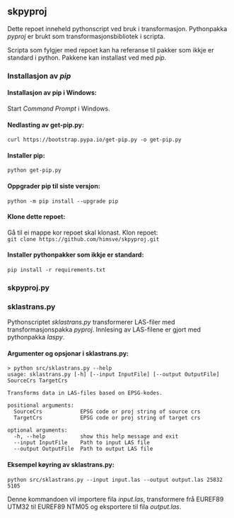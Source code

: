 ## skpyproj

Dette repoet inneheld pythonscript ved bruk i transformasjon. Pythonpakka *pyproj* er brukt som transformasjonsbibliotek i scripta.

Scripta som fylgjer med repoet kan ha referanse til pakker som ikkje er standard i python. Pakkene kan installast ved med *pip*.

### Installasjon av *pip*

#### Installasjon av pip i Windows:
Start *Command Prompt* i Windows.

#### Nedlasting av get-pip.py:
``curl https://bootstrap.pypa.io/get-pip.py -o get-pip.py``

#### Installer pip:
``python get-pip.py``

#### Oppgrader pip til siste versjon:
``python -m pip install --upgrade pip``

#### Klone dette repoet:

Gå til ei mappe kor repoet skal klonast. Klon repoet:		
``git clone https://github.com/himsve/skpyproj.git``

#### Installer pythonpakker som ikkje er standard:

``pip install -r requirements.txt``

### skpyproj.py

### sklastrans.py

Pythonscriptet *sklastrans.py* transformerer LAS-filer med transformasjonspakka *pyproj*. Innlesing av LAS-filene er gjort med pythonpakka *laspy*.

#### Argumenter og opsjonar i sklastrans.py:

```
> python src/sklastrans.py --help
usage: sklastrans.py [-h] [--input InputFile] [--output OutputFile] SourceCrs TargetCrs

Transforms data in LAS-files based on EPSG-kodes.

positional arguments:
  SourceCrs            EPSG code or proj string of source crs
  TargetCrs            EPSG code or proj string of target crs

optional arguments:
  -h, --help           show this help message and exit
  --input InputFile    Path to input LAS file
  --output OutputFile  Path to output LAS file
```

#### Eksempel køyring av sklastrans.py:

```
python src/sklastrans.py --input input.las --output output.las 25832 5105
```

Denne kommandoen vil importere fila *input.las*, transformere frå EUREF89 UTM32 til EUREF89 NTM05 og eksportere til fila *output.las*.
